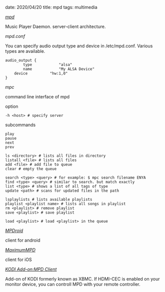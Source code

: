 date: 2020/04/20
title: mpd
tags: multimedia

*[mpd](https://www.musicpd.org/)*

Music Player Daemon. server-client architecture.

*mpd.conf*

You can specify audio output type and device in /etc/mpd.conf. Various types are available.

	audio_output {
        	type            "alsa"
        	name            "My ALSA Device"
		device          "hw:1,0"
	}

*mpc*

command line interface of mpd

option

	-h <host> # specify server

subcommands

	play
	pause
	next
	prev
	
	ls <directory> # lists all files in directory
	listall <file> # lists all files
	add <file> # add file to queue
	clear # empty the queue
	
	search <type> <query> # for example: $ mpc search filename ENYA
	find <type> <query> # similar to search. but match exactly
	list <type> # shows a list of all tags of type
	update <path> # scans for updated files in the path 
	
	lsplaylists # lists available playlists
	playlist <playlist name> # lists all songs in playlist
	rm <playlist> # remove playlist
	save <playlist> # save playlist

	load <playlist> # load <playlist> in the queue


*[MPDroid](https://play.google.com/store/apps/details?id=com.namelessdev.mpdroid&hl=en)*

client for android


*[MaximumMPD](https://apps.apple.com/us/app/maximummpd/id1437096437#?platform=iphone)*

client for iOS

*[KODI Add-on:MPD Client](https://kodi.wiki/view/Add-on:MPD_Client)*

Add-on of KODI formerly known as XBMC.
If HDMI-CEC is enabled on your monitor device, you can controll MPD with your remote controller.
